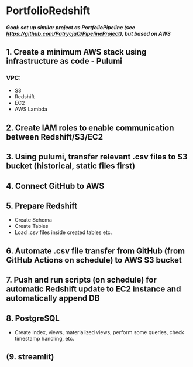 # PortfolioRedshift
##### Goal: set up similar project as PortfolioPipeline (see https://github.com/PatrycjaO/PipelineProject), but based on AWS
## 1. Create a minimum AWS stack using infrastructure as code - Pulumi
### VPC:
- S3
- Redshift
- EC2
- AWS Lambda
## 2. Create IAM roles to enable communication between Redshift/S3/EC2
## 3. Using pulumi, transfer relevant .csv files to S3 bucket (historical, static files first)
## 4. Connect GitHub to AWS
## 5. Prepare Redshift
- Create Schema
- Create Tables
- Load .csv files inside created tables etc.
## 6. Automate .csv file transfer from GitHub (from GitHub Actions on schedule) to AWS S3 bucket
## 7. Push and run scripts (on schedule) for automatic Redshift update to EC2 instance and automatically append DB
## 8. PostgreSQL
- Create Index, views, materialized views, perform some queries, check timestamp handling, etc.
## (9. streamlit)

